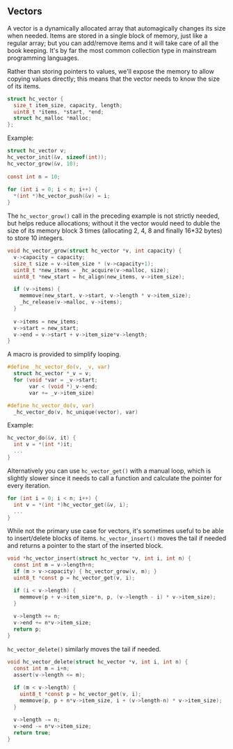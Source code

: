 ## Vectors
A vector is a dynamically allocated array that automagically changes its size when needed. Items are stored in a single block of memory, just like a regular array; but you can add/remove items and it will take care of all the book keeping. It's by far the most common collection type in mainstream programming languages.

Rather than storing pointers to values, we'll expose the memory to allow copying values directly; this means that the vector needs to know the size of its items.

```C
struct hc_vector {
  size_t item_size, capacity, length;
  uint8_t *items, *start, *end;
  struct hc_malloc *malloc;
};
```

Example:
```C
struct hc_vector v;
hc_vector_init(&v, sizeof(int));
hc_vector_grow(&v, 10);
  
const int n = 10;
    
for (int i = 0; i < n; i++) {
  *(int *)hc_vector_push(&v) = i;
}
```

The `hc_vector_grow()` call in the preceding example is not strictly needed, but helps reduce allocations; without it the vector would need to duble the size of its memory block 3 times (allocating 2, 4, 8 and finally 16*32 bytes) to store 10 integers.

```C
void hc_vector_grow(struct hc_vector *v, int capacity) {
  v->capacity = capacity; 
  size_t size = v->item_size * (v->capacity+1);
  uint8_t *new_items = _hc_acquire(v->malloc, size);
  uint8_t *new_start = hc_align(new_items, v->item_size);

  if (v->items) {
    memmove(new_start, v->start, v->length * v->item_size);
    _hc_release(v->malloc, v->items); 
  }
  
  v->items = new_items;
  v->start = new_start;
  v->end = v->start + v->item_size*v->length;
}
```

A macro is provided to simplify looping.

```C
#define _hc_vector_do(v, _v, var)
  struct hc_vector *_v = v;
  for (void *var = _v->start;
       var < (void *)_v->end;
       var += _v->item_size)

#define hc_vector_do(v, var)
  _hc_vector_do(v, hc_unique(vector), var)
```

Example:
```C
hc_vector_do(&v, it) {
  int v = *(int *)it;
  ...
}
```

Alternatively you can use `hc_vector_get()` with a manual loop, which is slightly slower since it needs to call a function and calculate the pointer for every iteration.

```C
for (int i = 0; i < n; i++) {
  int v = *(int *)hc_vector_get(&v, i);
  ...
}  
```

While not the primary use case for vectors, it's sometimes useful to be able to insert/delete blocks of items. `hc_vector_insert()` moves the tail if needed and returns a pointer to the start of the inserted block.

```C
void *hc_vector_insert(struct hc_vector *v, int i, int n) {
  const int m = v->length+n;
  if (m > v->capacity) { hc_vector_grow(v, m); } 
  uint8_t *const p = hc_vector_get(v, i);

  if (i < v->length) {
    memmove(p + v->item_size*n, p, (v->length - i) * v->item_size);
  }
  
  v->length += n;
  v->end += n*v->item_size;
  return p;
}
```

`hc_vector_delete()` similarly moves the tail if needed.

```C
void hc_vector_delete(struct hc_vector *v, int i, int n) {
  const int m = i+n;
  assert(v->length <= m);
  
  if (m < v->length) {
    uint8_t *const p = hc_vector_get(v, i);
    memmove(p, p + n*v->item_size, i + (v->length-n) * v->item_size);
  }

  v->length -= n;
  v->end -= n*v->item_size;
  return true;
}
```